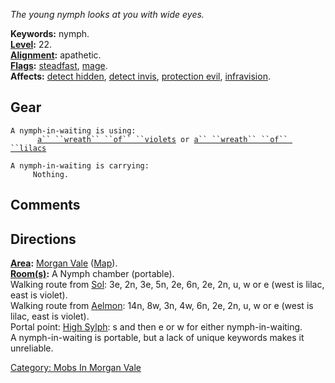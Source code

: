 *The young nymph looks at you with wide eyes.*

**Keywords:** nymph.  
**[Level](Level "wikilink"):** 22.  
**[Alignment](Alignment "wikilink"):** apathetic.  
**[Flags](:Category:_Mob_Types "wikilink"):**
[steadfast](Sentinel_Mobs "wikilink"),
[mage](Spellcasting_Mobs "wikilink").  
**Affects:** [detect hidden](Detect_Hidden "wikilink"), [detect
invis](Detect_Invis "wikilink"), [protection
evil](Protection_Evil "wikilink"),
[infravision](Infravision "wikilink").  

## Gear

`A nymph-in-waiting is using:`  
<worn on head>`      `[`a`` ``wreath`` ``of`` ``violets`](Wreath_Of_Violets "wikilink")` or `[`a`` ``wreath`` ``of`` ``lilacs`](Wreath_Of_Lilacs "wikilink")

`A nymph-in-waiting is carrying:`  
`     Nothing.`

## Comments

## Directions

**[Area](:Category:_Areas "wikilink"):** [Morgan
Vale](:Category:_Morgan_Vale "wikilink")
([Map](Morgan_Vale_Map "wikilink")).  
**[Room(s)](:Category:_Rooms "wikilink"):** A Nymph chamber
(portable).  
Walking route from [Sol](Sol "wikilink"): 3e, 2n, 3e, 5n, 2e, 6n, 2e,
2n, u, w or e (west is lilac, east is violet).  
Walking route from [Aelmon](Aelmon "wikilink"): 14n, 8w, 3n, 4w, 6n, 2e,
2n, u, w or e (west is lilac, east is violet).  
Portal point: [High Sylph](High_Sylph "wikilink"): s and then e or w for
either nymph-in-waiting.  
A nymph-in-waiting is portable, but a lack of unique keywords makes it
unreliable.  

[Category: Mobs In Morgan
Vale](Category:_Mobs_In_Morgan_Vale "wikilink")
